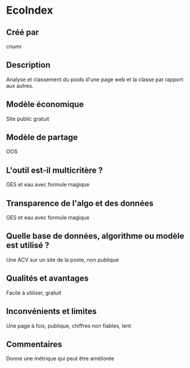 # EcoIndex

## Créé par

cnumr

## Description

Analyse et classement du poids d'une page web et la classe par rapport aux autres.

## Modèle économique

Site public gratuit

## Modèle de partage

OOS

## L'outil est-il multicritère ?

GES et eau avec formule magique

## Transparence de l'algo et des données

GES et eau avec formule magique

## Quelle base de données, algorithme ou modèle est utilisé ?

Une ACV sur un site de la poste, non publique

## Qualités et avantages

Facile à utiliser, gratuit

## Inconvénients et limites

Une page à fois, publique, chiffres non fiables, lent

## Commentaires

Donne une métrique qui peut être améliorée

